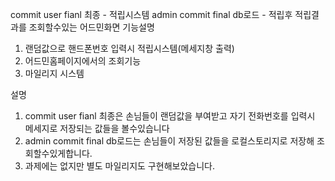 
commit user fianl 최종 - 적립시스템
admin commit final db로드 - 적립후 적립결과를 조회할수있는 어드민화면
기능설명
1. 랜덤값으로 핸드폰번호 입력시 적립시스템(메세지창 출력)
2. 어드민홈페이지에서의 조회기능
3. 마일리지 시스템

설명
1. commit user fianl 최종은 손님들이 랜덤값을 부여받고 자기 전화번호를 입력시 메세지로 저장되는 값들을 볼수있습니다
2. admin commit final db로드는 손님들이 저장된 값들을 로컬스토리지로 저장해 조회할수있게합니다.
3. 과제에는 없지만 별도 마일리지도 구현해보았습니다.

